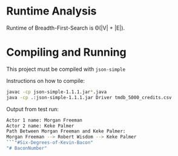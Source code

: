  # Runtime Analysis

Runtime of Breadth-First-Search is Θ(|V| + |E|).

# Compiling and Running

This project must be compiled with `json-simple`

Instructions on how to compile: 

```bash
javac -cp json-simple-1.1.1.jar*.java
java -cp .:json-simple-1.1.1.jar Driver tmdb_5000_credits.csv
```

Output from test run:
```bash
Actor 1 name: Morgan Freeman
Actor 2 name: Keke Palmer
Path Between Morgan Freeman and Keke Palmer: 
Morgan Freeman --> Robert Wisdom --> Keke Palmer
```"#Six-Degrees-of-Kevin-Bacon" 
"# BaconNumber" 
